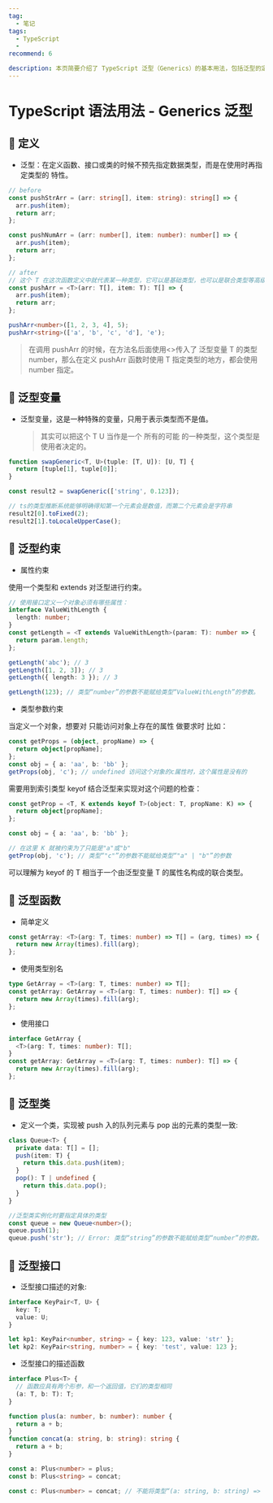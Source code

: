 ```yaml
---
tag:
  - 笔记
tags:
  - TypeScript
  -
recommend: 6

description: 本页简要介绍了 TypeScript 泛型（Generics）的基本用法，包括泛型的定义、变量、约束、函数、类和接口等常见场景，理解如何通过泛型提升代码的灵活性和类型安全性。
---
```


# TypeScript 语法用法 - Generics 泛型

## 🎐 定义

- 泛型：在定义函数、接口或类的时候不预先指定数据类型，而是在使用时再指定类型的 特性。

```ts
// before
const pushStrArr = (arr: string[], item: string): string[] => {
  arr.push(item);
  return arr;
};

const pushNumArr = (arr: number[], item: number): number[] => {
  arr.push(item);
  return arr;
};

// after
// 这个 T 在这次函数定义中就代表某一种类型，它可以是基础类型，也可以是联合类型等高级类型
const pushArr = <T>(arr: T[], item: T): T[] => {
  arr.push(item);
  return arr;
};

pushArr<number>([1, 2, 3, 4], 5);
pushArr<string>(['a', 'b', 'c', 'd'], 'e');
```

> 在调用 pushArr 的时候，在方法名后面使用<>传入了 泛型变量 T 的类型 number，那么在定义 pushArr 函数时使用 T 指定类型的地方，都会使用 number 指定。

## 🎐 泛型变量

- 泛型变量，这是一种特殊的变量，只用于表示类型而不是值。
  > 其实可以把这个 T U 当作是一个 所有的可能 的一种类型，这个类型是使用者决定的。

```ts
function swapGeneric<T, U>(tuple: [T, U]): [U, T] {
  return [tuple[1], tuple[0]];
}

const result2 = swapGeneric(['string', 0.123]);

// ts的类型推断系统能够明确得知第一个元素会是数值，而第二个元素会是字符串
result2[0].toFixed(2);
result2[1].toLocaleUpperCase();
```

## 🎐 泛型约束

- 属性约束

使用一个类型和 extends 对泛型进行约束。

```ts
// 使用接口定义一个对象必须有哪些属性：
interface ValueWithLength {
  length: number;
}
const getLength = <T extends ValueWithLength>(param: T): number => {
  return param.length;
};

getLength('abc'); // 3
getLength([1, 2, 3]); // 3
getLength({ length: 3 }); // 3

getLength(123); // 类型“number”的参数不能赋给类型“ValueWithLength”的参数。
```

- 类型参数约束

当定义一个对象，想要对 只能访问对象上存在的属性 做要求时 比如：

```ts
const getProps = (object, propName) => {
  return object[propName];
};
const obj = { a: 'aa', b: 'bb' };
getProps(obj, 'c'); // undefined 访问这个对象的c属性时，这个属性是没有的
```

需要用到索引类型 keyof 结合泛型来实现对这个问题的检查：

```ts
const getProp = <T, K extends keyof T>(object: T, propName: K) => {
  return object[propName];
};

const obj = { a: 'aa', b: 'bb' };

// 在这里 K 就被约束为了只能是"a"或"b"
getProp(obj, 'c'); // 类型“"c"”的参数不能赋给类型“"a" | "b"”的参数
```

可以理解为 keyof 的 T 相当于一个由泛型变量 T 的属性名构成的联合类型。

## 🎐 泛型函数

- 简单定义

```ts
const getArray: <T>(arg: T, times: number) => T[] = (arg, times) => {
  return new Array(times).fill(arg);
};
```

- 使用类型别名

```ts
type GetArray = <T>(arg: T, times: number) => T[];
const getArray: GetArray = <T>(arg: T, times: number): T[] => {
  return new Array(times).fill(arg);
};
```

- 使用接口

```ts
interface GetArray {
  <T>(arg: T, times: number): T[];
}
const getArray: GetArray = <T>(arg: T, times: number): T[] => {
  return new Array(times).fill(arg);
};
```

## 🎐 泛型类

- 定义一个类，实现被 push 入的队列元素与 pop 出的元素的类型一致:

```ts
class Queue<T> {
  private data: T[] = [];
  push(item: T) {
    return this.data.push(item);
  }
  pop(): T | undefined {
    return this.data.pop();
  }
}

//泛型类实例化时要指定具体的类型
const queue = new Queue<number>();
queue.push(1);
queue.push('str'); // Error: 类型“string”的参数不能赋给类型“number”的参数。
```

## 🎐 泛型接口

- 泛型接口描述的对象:

```ts
interface KeyPair<T, U> {
  key: T;
  value: U;
}

let kp1: KeyPair<number, string> = { key: 123, value: 'str' };
let kp2: KeyPair<string, number> = { key: 'test', value: 123 };
```

- 泛型接口的描述函数

```ts
interface Plus<T> {
  // 函数应具有两个形参，和一个返回值，它们的类型相同
  (a: T, b: T): T;
}

function plus(a: number, b: number): number {
  return a + b;
}
function concat(a: string, b: string): string {
  return a + b;
}

const a: Plus<number> = plus;
const b: Plus<string> = concat;

const c: Plus<number> = concat; // 不能将类型“(a: string, b: string) => string”分配给类型“Plus<number>”。 参数“a”和“a” 的类型不兼容。
```
